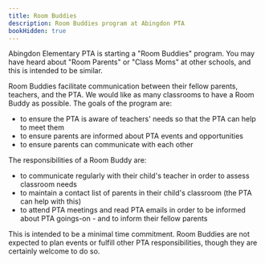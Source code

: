 ```yaml
---
title: Room Buddies
description: Room Buddies program at Abingdon PTA
bookHidden: true
---
```


Abingdon Elementary PTA is starting a "Room Buddies" program. You may have heard about "Room Parents" or "Class Moms" at other schools, and this is intended to be similar.

Room Buddies facilitate communication between their fellow parents, teachers, and the PTA. We would like as many classrooms to have a Room Buddy as possible. The goals of the program are:

- to ensure the PTA is aware of teachers' needs so that the PTA can help to meet them
- to ensure parents are informed about PTA events and opportunities
- to ensure parents can communicate with each other

The responsibilities of a Room Buddy are:

- to communicate regularly with their child's teacher in order to assess classroom needs
- to maintain a contact list of parents in their child's classroom (the PTA can help with this)
- to attend PTA meetings and read PTA emails in order to be informed about PTA goings-on - and to inform their fellow parents

This is intended to be a minimal time commitment. Room Buddies are not expected to plan events or fulfill other PTA responsibilities, though they are certainly welcome to do so.